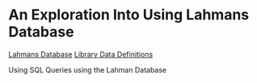 # An Exploration Into Using Lahmans Database

[Lahmans Database](http://www.seanlahman.com/baseball-archive/statistics)
[Library Data Definitions](http://www.seanlahman.com/files/database/readme2016.txt)

Using SQL Queries using the Lahman Database
